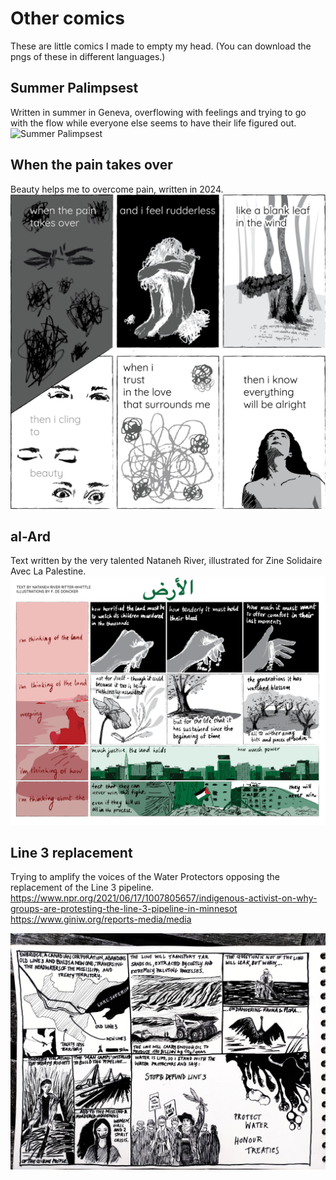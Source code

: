 # Other comics
These are little comics I made to empty my head. (You can download the pngs of these in different languages.)

## Summer Palimpsest
Written in summer in Geneva, overflowing with feelings and trying to go with the flow while everyone else seems to have their life figured out.
![Summer Palimpsest](SummerPalimpsest-ENG.png)

## When the pain takes over
Beauty helps me to overcome pain, written in 2024.
![When the pain takes over](WhenThePainTakesOver-ENG.png)

## al-Ard
Text written by the very talented Nataneh River, illustrated for Zine Solidaire Avec La Palestine.
![al-Ard](al-Ard.png)

## Line 3 replacement
Trying to amplify the voices of the Water Protectors opposing the replacement of the Line 3 pipeline.
https://www.npr.org/2021/06/17/1007805657/indigenous-activist-on-why-groups-are-protesting-the-line-3-pipeline-in-minnesot
https://www.giniw.org/reports-media/media

![Line 3](Enbridge_Line3.jpg)


